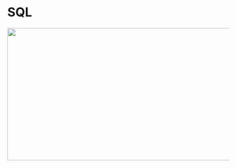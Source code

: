 # SQL 
<!-- [![SQL](https://github.com/devicons/devicon/blob/master/icons/postgresql/postgresql-original.svg)](https://t.me/vladimirov_ES) -->

<div align="center">
  <img src="https://media.giphy.com/media/dWesBcTLavkZuG35MI/giphy.gif" width="600" height="300"/>
</div>

                                                                                                                             
                                                                                                                             
